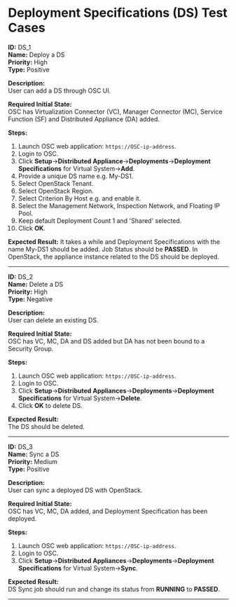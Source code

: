 # Deployment Specifications (DS) Test Cases

**ID:** DS_1  
**Name:** Deploy a DS  
**Priority:** High  
**Type:** Positive  

**Description:**  
User can add a DS through OSC UI.

**Required Initial State:**  
OSC has Virtualization Connector (VC), Manager Connector (MC), Service Function (SF) and Distributed Appliance (DA) added.

**Steps:**    
1. Launch OSC web application: ```https://OSC-ip-address```.  
2. Login to OSC.  
3. Click **Setup**->**Distributed Appliance**->**Deployments**->**Deployment Specifications** for Virtual System->**Add**.  
4. Provide a unique DS name e.g. My-DS1.  
5. Select OpenStack Tenant.  
6. Select OpenStack Region.  
7. Select Criterion By Host e.g. and enable it.  
8. Select the Management Network, Inspection Network, and Floating IP Pool.
9. Keep default Deployment Count 1 and 'Shared' selected.  
10. Click **OK**.  

**Expected Result:**
It takes a while and Deployment Specifications with the name My-DS1 should be added. Job Status should be **PASSED**. In OpenStack, the  appliance instance related to the DS should be deployed.  

****

**ID:** DS_2  
**Name:** Delete a DS  
**Priority:** High  
**Type:** Negative  

**Description:**  
User can delete an existing DS.

**Required Initial State:**  
OSC has VC, MC, DA and DS added but DA has not been bound to a Security Group.  

**Steps:**    
1. Launch OSC web application: ```https://OSC-ip-address```.  
2. Login to OSC.  
3. Click **Setup**->**Distributed Appliances**->**Deployments**->**Deployment Specifications** for Virtual System->**Delete**.  
4. Click **OK** to delete DS.  

**Expected Result:**  
The DS should be deleted.

****

**ID:** DS_3  
**Name:** Sync a DS  
**Priority:** Medium  
**Type:** Positive  

**Description:**  
User can sync a deployed DS with OpenStack.  

**Required Initial State:**  
OSC has VC, MC, DA added, and Deployment Specification has been deployed.  

**Steps:**    
1. Launch OSC web application: ```https://OSC-ip-address```.  
2. Login to OSC.  
3. Click **Setup**->**Distributed Appliances**->**Deployments**->**Deployment Specifications** for Virtual System->**Sync**.  

**Expected Result:**  
DS Sync job should run and change its status from **RUNNING** to **PASSED**.  

****

